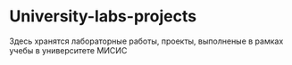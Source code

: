 # University-labs-projects
Здесь хранятся лабораторные работы, проекты, выполненые в рамках учебы в университете МИСИС
